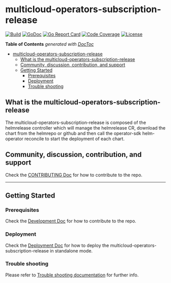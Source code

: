 # multicloud-operators-subscription-release

[![Build](http://35.227.205.240/badge.svg?jobs=build_multicloud-operators-subscription-release)](http://35.227.205.240/?job=images_multicloud-operators-subscription-release_postsubmit)
[![GoDoc](https://godoc.org/github.com/IBM/multicloud-operators-subscription-release?status.svg)](https://godoc.org/github.com/IBM/multicloud-operators-subscription-release)
[![Go Report Card](https://goreportcard.com/badge/github.com/IBM/multicloud-operators-subscription-release)](https://goreportcard.com/report/github.com/IBM/multicloud-operators-subscription-release)
[![Code Coverage](https://codecov.io/gh/IBM/multicloud-operators-subscription-release/branch/master/graphs/badge.svg?branch=master)](https://codecov.io/gh/IBM/multicloud-operators-subscription-release?branch=master)
[![License](https://img.shields.io/:license-apache-blue.svg)](http://www.apache.org/licenses/LICENSE-2.0.html)

<!-- START doctoc generated TOC please keep comment here to allow auto update -->
<!-- DON'T EDIT THIS SECTION, INSTEAD RE-RUN doctoc TO UPDATE -->
**Table of Contents**  *generated with [DocToc](https://github.com/thlorenz/doctoc)*

- [multicloud-operators-subscription-release](#multicloud-operators-subscription-release)
    - [What is the multicloud-operators-subscription-release](#what-is-the-multicloud-operators-subscription-release)
    - [Community, discussion, contribution, and support](#community-discussion-contribution-and-support)
    - [Getting Started](#getting-started)
        - [Prerequisites](#prerequisites)
        - [Deployment](#deployment)
        - [Trouble shooting](#trouble-shooting)

<!-- END doctoc generated TOC please keep comment here to allow auto update -->

## What is the multicloud-operators-subscription-release

The multicloud-operators-subscription-release is composed of the helmrelease controller which will manage the helmrelease CR, download the chart from the helmrepo or github and then call the operator-sdk helm-operator reconcile to start the deployment of each chart.

## Community, discussion, contribution, and support

Check the [CONTRIBUTING Doc](CONTRIBUTING.md) for how to contribute to the repo.

------

## Getting Started

### Prerequisites

Check the [Development Doc](docs/development.md) for how to contribute to the repo.

### Deployment

Check the [Deployment Doc](docs/deployment.md) for how to deploy the multicloud-operators-subscription-release in standalone mode.

### Trouble shooting

Please refer to [Trouble shooting documentation](docs/trouble_shooting.md) for further info.
